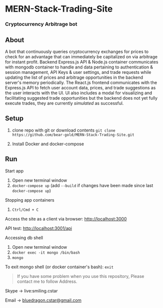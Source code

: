 # MERN-Stack-Trading-Site
### Cryptocurrency Arbitrage bot

## About

A bot that continuously queries cryptocurrency exchanges for prices to check for an advantage that can immediately be capitalized on via arbitrage for instant profit. Backend Express.js API & Node.js container communicates with mongodb container to handle and data pertaining to authentication & session management, API Keys & user settings, and trade requests while updating the list of prices and arbitrage opportunities in the backend server's memory periodically. The React.js frontend communicates with the Express.js API to fetch user account data, prices, and trade suggestions as the user interacts with the UI. UI also includes a modal for visualizing and facilitating suggested trade opportunities but the backend does not yet fully execute trades, they are currently *simulated* as successful.

## Setup

1. clone repo with git or download contents
`git clone https://github.com/bear-gold/MERN-Stack-Trading-Site.git`

2. Install Docker and docker-compose

## Run

Start app

1. Open new terminal window
2. `docker-compose up` (add `--build` if changes have been made since last `docker-compose up`)

Stopping app containers

1. `Ctrl/Cmd + C`

Access the site as a client via browser:
[http://localhost:3000](http://localhost:3000)

API test:
[http://localhost:3001/api](http://localhost:3001/api)

Accessing db shell

1. Open new terminal window
2. `docker exec -it mongo /bin/bash`
3. `mongo`

To exit mongo shell (or docker container's bash): `exit`

> If you have some problem when you use this repository, Please contact me to follow Address.

Skype -> live:smiling.cstar

Email -> bluedragon.cstar@gmail.com

